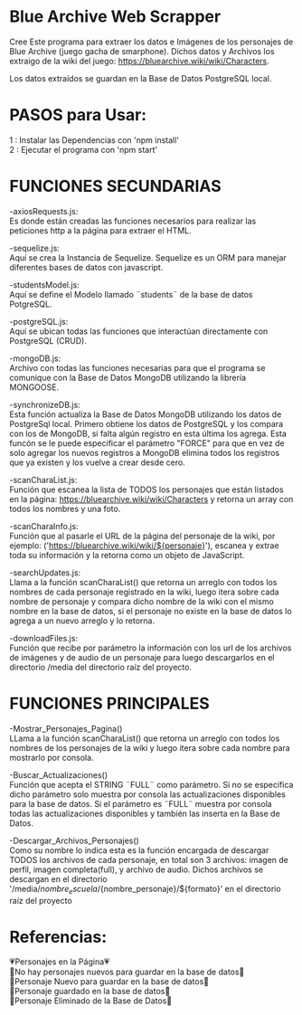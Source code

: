 # Blue Archive Web Scrapper
Cree Este programa para extraer los datos e Imágenes de los personajes de Blue Archive (juego gacha de smarphone). Dichos datos y Archivos los extraigo de la wiki del juego: https://bluearchive.wiki/wiki/Characters.
  
Los datos extraídos se guardan en la Base de Datos PostgreSQL local.  
  
# PASOS para Usar:
1 : Instalar las Dependencias con 'npm install'  
2 : Ejecutar el programa con 'npm start' 
# FUNCIONES SECUNDARIAS
-axiosRequests.js:  
Es donde están creadas las funciones necesarios para realizar las peticiones http a la página para extraer el HTML.  
   
-sequelize.js:   
Aquí se crea la Instancia de Sequelize. Sequelize es un ORM para manejar diferentes bases de datos con javascript.   
    
-studentsModel.js:   
Aquí se define el Modelo llamado ¨students¨ de la base de datos PotgreSQL.   
    
-postgreSQL.js:   
Aquí se ubican todas las funciones que interactúan directamente con PostgreSQL (CRUD).
    
-mongoDB.js:   
Archivo con todas las funciones necesarias para que el programa se comunique con la Base de Datos MongoDB utilizando la librería MONGOOSE.  
    
-synchronizeDB.js:  
Esta función actualiza la Base de Datos MongoDB utilizando los datos de PostgreSql local. Primero obtiene los datos de PostgreSQL y los compara con los de MongoDB, si falta algún registro en esta última los agrega. Esta funcón se le puede especificar el parámetro "FORCE" para que en vez de solo agregar los nuevos registros a MongoDB elimina todos los registros que ya existen y los vuelve a crear desde cero.
      
-scanCharaList.js:  
Función que escanea la lista de TODOS los personajes que están listados en la página: https://bluearchive.wiki/wiki/Characters y retorna un array con todos los nombres y una foto.
    
-scanCharaInfo.js:  
Función que al pasarle el URL de la página del personaje de la wiki, por ejemplo: ('https://bluearchive.wiki/wiki/${personaje}'), escanea y extrae toda su información y la retorna como un objeto de JavaScript.  
    
-searchUpdates.js:  
Llama a la función scanCharaList() que retorna un arreglo con todos los nombres de cada personaje registrado en la wiki, luego itera sobre cada nombre de personaje y compara dicho nombre de la wiki con el mismo nombre en la base de datos, si el personaje no existe en la base de datos lo agrega a un nuevo arreglo y lo retorna.  
    
-downloadFiles.js:   
Función que recibe por parámetro la información con los url de los archivos de imágenes y de audio de un personaje para luego descargarlos en el directorio /media del directorio raíz del proyecto.  
      
# FUNCIONES PRINCIPALES   
-Mostrar_Personajes_Pagina()  
LLama a la función scanCharaList() que retorna un arreglo con todos los nombres de los personajes de la wiki y luego itera sobre cada nombre para mostrarlo por consola.
    
-Buscar_Actualizaciones()   
Función que acepta el STRING ¨FULL¨ como parámetro. Si no se especifica dicho parámetro solo muestra por consola las actualizaciones disponibles para la base de datos. Si el parámetro es ¨FULL¨ muestra por consola todas las actualizaciones disponibles y también las inserta en la Base de Datos.   
    
-Descargar_Archivos_Personajes()  
Como su nombre lo indica esta es la función encargada de descargar TODOS los archivos de cada personaje, en total son 3 archivos: imagen de perfil, imagen completa(full), y archivo de audio. Dichos archivos se descargan en el directorio '/media/${nombre_escuela}/${nombre_personaje}/${formato}' en el directorio raíz del proyecto
     
# Referencias:  
💗Personajes en la Página💗  
💜No hay personajes nuevos para guardar en la base de datos💜  
💙Personaje Nuevo para guardar en la base de datos💙  
💚Personaje guardado en la base de datos💚  
🖤Personaje Eliminado de la Base de Datos🖤  